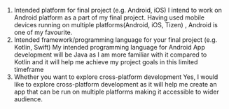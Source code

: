 1. Intended platform for final project (e.g. Android, iOS)
I intend to work on Android platform as a part of my final project. Having used mobile devices running on multiple platforms(Android, iOS, Tizen) , Android is one of my favourite. 
2. Intended framework/programming language for your final project (e.g. Kotlin, Swift)
My intended programming language for Android App development will be Java as I am more familiar with it compared to Kotlin and it will help me achieve my project goals in this limited timeframe
3. Whether you want to explore cross-platform development
Yes, I would like to explore cross-platform development as it will help me create an app that can be  run on multiple platforms making it accessible to wider audience. 


